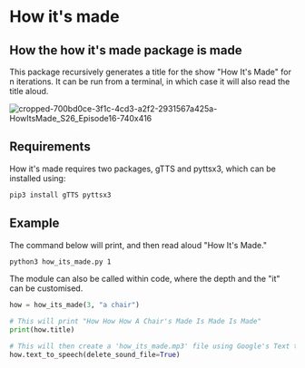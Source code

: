 # How it's made

## How the how it's made package is made
This package recursively generates a title for the show "How It's Made" for n iterations. It can be run from a terminal, in which case it will also read the title aloud.

  ![cropped-700bd0ce-3f1c-4cd3-a2f2-2931567a425a-HowItsMade_S26_Episode16-740x416](https://user-images.githubusercontent.com/62618224/163507083-e4f994f4-08d3-45a8-ba81-1437ef04e772.jpg)

## Requirements

How it's made requires two packages, gTTS and pyttsx3, which can be installed using:

```bash
pip3 install gTTS pyttsx3
```
## Example
The command below will print, and then read aloud "How It's Made."
```bash
python3 how_its_made.py 1
```
The module can also be called within code, where the depth and the "it" can be customised.

```python
how = how_its_made(3, "a chair")

# This will print "How How How A Chair's Made Is Made Is Made"
print(how.title)

# This will then create a 'how_its_made.mp3' file using Google's Text to Speech package
how.text_to_speech(delete_sound_file=True)
```
